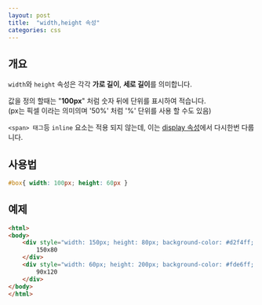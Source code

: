 ```yaml
---
layout: post
title:  "width,height 속성"
categories: css
---
```


## 개요
`width`와 `height` 속성은 각각 **가로 길이**, **세로 길이**를 의미합니다.

값을 정의 할때는 "**100px**" 처럼 숫자 뒤에 단위를 표시하여 적습니다.  
(px는 픽셀 이라는 의미의며 '50%' 처럼 '%' 단위를 사용 할 수도 있음)

`<span> 태그`등 `inline` 요소는 적용 되지 않는데, 이는 [display 속성](/css-course/display-속성)에서 다시한번 다룹니다.

## 사용법
```css
#box{ width: 100px; height: 60px }
```

## 예제
```html
<html>
<body>
	<div style="width: 150px; height: 80px; background-color: #d2f4ff; border: 2px solid #09c;">
		150x80
	</div>
	<div style="width: 60px; height: 200px; background-color: #fde6ff; border: 2px solid #90C;">
		90x120
	</div>
</body>
</html>
```